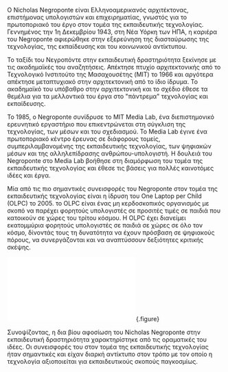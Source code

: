 Ο Nicholas Negroponte είναι Ελληνοαμερικανός αρχιτέκτονας, επιστήμονας υπολογιστών και επιχειρηματίας, γνωστός για το πρωτοποριακό του έργο στον τομέα της εκπαιδευτικής τεχνολογίας. Γεννημένος την 1η Δεκεμβρίου 1943, στη Νέα Υόρκη των ΗΠΑ, η καριέρα του Negroponte αφιερώθηκε στην εξερεύνηση της διασταύρωσης της τεχνολογίας, της εκπαίδευσης και του κοινωνικού αντίκτυπου.

Το ταξίδι του Νεγροπόντε στην εκπαιδευτική δραστηριότητα ξεκίνησε με τις ακαδημαϊκές του αναζητήσεις. Απέκτησε πτυχίο αρχιτεκτονικής από το Τεχνολογικό Ινστιτούτο της Μασαχουσέτης (MIT) το 1966 και αργότερα απέκτησε μεταπτυχιακό στην αρχιτεκτονική από το ίδιο ίδρυμα. Το ακαδημαϊκό του υπόβαθρο στην αρχιτεκτονική και το σχέδιο έθεσε τα θεμέλια για τα μελλοντικά του έργα στο "πάντρεμα" τεχνολογίας και εκπαίδευσης.

Το 1985, ο Negroponte συνίδρυσε το MIT Media Lab, ένα διεπιστημονικό ερευνητικό εργαστήριο που επικεντρώνεται στη σύγκλιση της τεχνολογίας, των μέσων και του σχεδιασμού. Το Media Lab έγινε ένα πρωτοποριακό κέντρο έρευνας σε διάφορους τομείς, συμπεριλαμβανομένης της εκπαιδευτικής τεχνολογίας, των ψηφιακών μέσων και της αλληλεπίδρασης ανθρώπου-υπολογιστή. Η δουλειά του Negroponte στο Media Lab βοήθησε στη διαμόρφωση του τομέα της εκπαιδευτικής τεχνολογίας και έθεσε τις βάσεις για πολλές καινοτόμες ιδέες και έργα.

Μία από τις πιο σημαντικές συνεισφορές του Negroponte στον τομέα της εκπαιδευτικής τεχνολογίας είναι η ίδρυση του One Laptop per Child (OLPC) το 2005. το OLPC είναι ένας μη κερδοσκοπικός οργανισμός με σκοπό να παρέχει φορητούς υπολογιστές σε προσιτές τιμές σε παιδιά που κατοικούν σε χώρες του τρίτου κόσμου. Η OLPC έχει διανείμει εκατομμύρια φορητούς υπολογιστές σε παιδιά σε χώρες σε όλο τον κόσμο, δίνοντάς τους τη δυνατότητα να έχουν πρόσβαση σε ψηφιακούς πόρους, να συνεργάζονται και να αναπτύσσουν δεξιότητες κριτικής σκέψης.

![](OLPC.md){.figure}

Συνοψίζοντας, η δια βίου αφοσίωση του Nicholas Negroponte στην εκπαιδευτική δραστηριότητα χαρακτηρίστηκε από τις οραματικές του ιδέες. Οι συνεισφορές του στον τομέα της εκπαιδευτικής τεχνολογίας ήταν σημαντικές και είχαν διαρκή αντίκτυπο στον τρόπο με τον οποίο η τεχνολογία αξιοποιείται για εκπαιδευτικούς σκοπούς παγκοσμίως.
